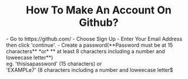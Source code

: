 <h1 align="center">How To Make An Account On Github?</h1>
- Go to https://github.com/
- Choose Sign Up
- Enter Your Email Address then click 'continue'.
- Create a password(**Password must be at 15 characters** *or* ** at least 8 characters including a number and loweecase letter**) <br> eg. 'thisisapassword' (15 characters) or <br> 'EXAMPLe7' (8 characters including a number and loweecase letter$
